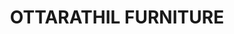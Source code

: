 ---
title: "OTTARATHIL FURNITURE"
url: /vaalllppilllli-muvaarrrrupulll/ottarathil-furniture/
shop: Möbel
---